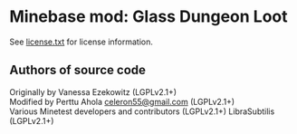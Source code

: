 Minebase mod: Glass Dungeon Loot
================================
See [license.txt](./license.txt) for license information.

Authors of source code
----------------------
Originally by Vanessa Ezekowitz (LGPLv2.1+)  
Modified by Perttu Ahola <celeron55@gmail.com> (LGPLv2.1+)  
Various Minetest developers and contributors (LGPLv2.1+)
LibraSubtilis (LGPLv2.1+)

